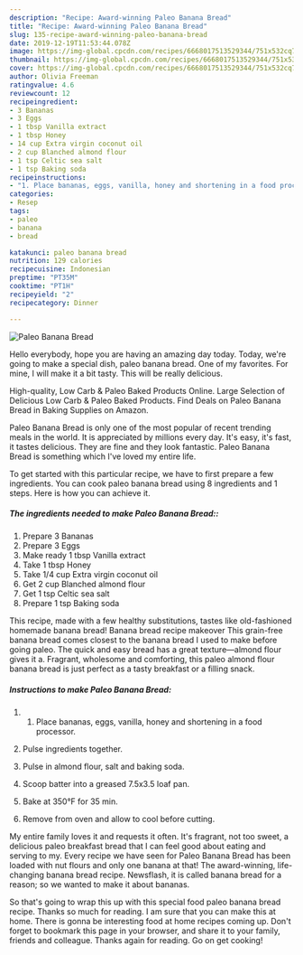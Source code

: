 ```yaml
---
description: "Recipe: Award-winning Paleo Banana Bread"
title: "Recipe: Award-winning Paleo Banana Bread"
slug: 135-recipe-award-winning-paleo-banana-bread
date: 2019-12-19T11:53:44.078Z
image: https://img-global.cpcdn.com/recipes/6668017513529344/751x532cq70/paleo-banana-bread-recipe-main-photo.jpg
thumbnail: https://img-global.cpcdn.com/recipes/6668017513529344/751x532cq70/paleo-banana-bread-recipe-main-photo.jpg
cover: https://img-global.cpcdn.com/recipes/6668017513529344/751x532cq70/paleo-banana-bread-recipe-main-photo.jpg
author: Olivia Freeman
ratingvalue: 4.6
reviewcount: 12
recipeingredient:
- 3 Bananas
- 3 Eggs
- 1 tbsp Vanilla extract
- 1 tbsp Honey
- 14 cup Extra virgin coconut oil
- 2 cup Blanched almond flour
- 1 tsp Celtic sea salt
- 1 tsp Baking soda
recipeinstructions:
- "1. Place bananas, eggs, vanilla, honey and shortening in a food processor.  2. Pulse ingredients together.  3. Pulse in almond flour, salt and baking soda.  4. Scoop batter into a greased 7.5x3.5 loaf pan.  5. Bake at 350°F for 35 min.  6. Remove from oven and allow to cool before cutting."
categories:
- Resep
tags:
- paleo
- banana
- bread

katakunci: paleo banana bread
nutrition: 129 calories
recipecuisine: Indonesian
preptime: "PT35M"
cooktime: "PT1H"
recipeyield: "2"
recipecategory: Dinner

---
```



![Paleo Banana Bread](https://img-global.cpcdn.com/recipes/6668017513529344/751x532cq70/paleo-banana-bread-recipe-main-photo.jpg)

Hello everybody, hope you are having an amazing day today. Today, we're going to make a special dish, paleo banana bread. One of my favorites. For mine, I will make it a bit tasty. This will be really delicious.

High-quality, Low Carb &amp; Paleo Baked Products Online. Large Selection of Delicious Low Carb &amp; Paleo Baked Products. Find Deals on Paleo Banana Bread in Baking Supplies on Amazon.

Paleo Banana Bread is only one of the most popular of recent trending meals in the world. It is appreciated by millions every day. It's easy, it's fast, it tastes delicious. They are fine and they look fantastic. Paleo Banana Bread is something which I've loved my entire life.


To get started with this particular recipe, we have to first prepare a few ingredients. You can cook paleo banana bread using 8 ingredients and 1 steps. Here is how you can achieve it.

##### The ingredients needed to make Paleo Banana Bread::

1. Prepare 3 Bananas
1. Prepare 3 Eggs
1. Make ready 1 tbsp Vanilla extract
1. Take 1 tbsp Honey
1. Take 1/4 cup Extra virgin coconut oil
1. Get 2 cup Blanched almond flour
1. Get 1 tsp Celtic sea salt
1. Prepare 1 tsp Baking soda


This recipe, made with a few healthy substitutions, tastes like old-fashioned homemade banana bread! Banana bread recipe makeover This grain-free banana bread comes closest to the banana bread I used to make before going paleo. The quick and easy bread has a great texture—almond flour gives it a. Fragrant, wholesome and comforting, this paleo almond flour banana bread is just perfect as a tasty breakfast or a filling snack. 

##### Instructions to make Paleo Banana Bread:

1. 1. Place bananas, eggs, vanilla, honey and shortening in a food processor.

2. Pulse ingredients together.

3. Pulse in almond flour, salt and baking soda.

4. Scoop batter into a greased 7.5x3.5 loaf pan.

5. Bake at 350°F for 35 min.

6. Remove from oven and allow to cool before cutting.


My entire family loves it and requests it often. It&#39;s fragrant, not too sweet, a delicious paleo breakfast bread that I can feel good about eating and serving to my. Every recipe we have seen for Paleo Banana Bread has been loaded with nut flours and only one banana at that! The award-winning, life-changing banana bread recipe. Newsflash, it is called banana bread for a reason; so we wanted to make it about bananas. 

So that's going to wrap this up with this special food paleo banana bread recipe. Thanks so much for reading. I am sure that you can make this at home. There is gonna be interesting food at home recipes coming up. Don't forget to bookmark this page in your browser, and share it to your family, friends and colleague. Thanks again for reading. Go on get cooking!
